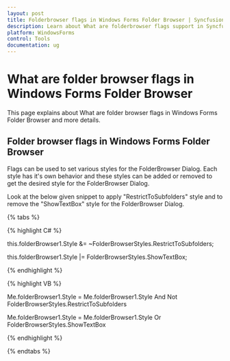 ```yaml
---
layout: post
title: Folderbrowser flags in Windows Forms Folder Browser | Syncfusion
description: Learn about What are folderbrowser flags support in Syncfusion Windows Forms Folder Browser control and more details.
platform: WindowsForms
control: Tools
documentation: ug
---
```


# What are folder browser flags in Windows Forms Folder Browser

This page explains about What are folder browser flags in Windows Forms Folder Browser and more details.

## Folder browser flags in Windows Forms Folder Browser

Flags can be used to set various styles for the FolderBrowser Dialog. Each style has it's own behavior and these styles can be added or removed to get the desired style for the FolderBrowser Dialog.

Look at the below given snippet to apply "RestrictToSubfolders" style and to remove the "ShowTextBox" style for the FolderBrowser Dialog.

{% tabs %}

{% highlight C# %}



this.folderBrowser1.Style &= ~FolderBrowserStyles.RestrictToSubfolders;

this.folderBrowser1.Style |= FolderBrowserStyles.ShowTextBox;



{% endhighlight %}

{% highlight VB %}

Me.folderBrowser1.Style = Me.folderBrowser1.Style And Not FolderBrowserStyles.RestrictToSubfolders

Me.folderBrowser1.Style = Me.folderBrowser1.Style Or FolderBrowserStyles.ShowTextBox

{% endhighlight %}

{% endtabs %}

